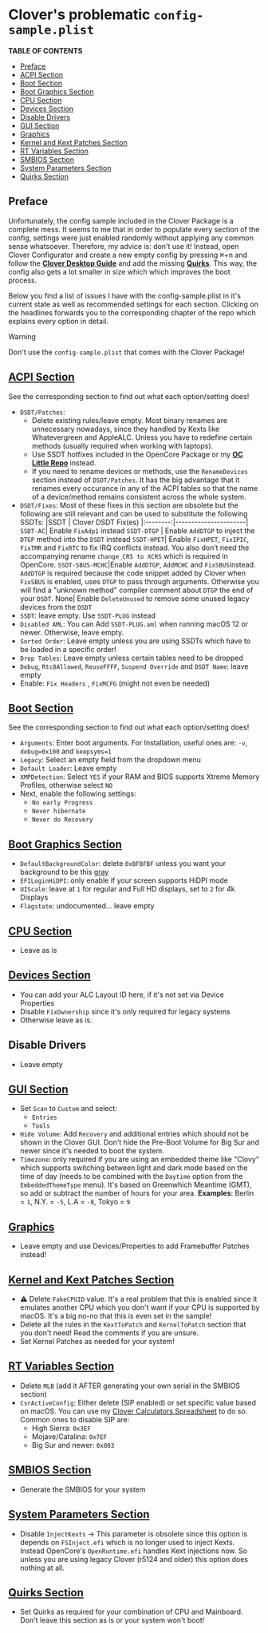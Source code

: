 # Clover's problematic `config-sample.plist`

**TABLE OF CONTENTS**

- [Preface](#preface)
- [ACPI Section](#acpi-section)
- [Boot Section](#boot-section)
- [Boot Graphics Section](#boot-graphics-section)
- [CPU Section](#cpu-section)
- [Devices Section](#devices-section)
- [Disable Drivers](#disable-drivers)
- [GUI Section](#gui-section)
- [Graphics](#graphics)
- [Kernel and Kext Patches Section](#kernel-and-kext-patches-section)
- [RT Variables Section](#rt-variables-section)
- [SMBIOS Section](#smbios-section)
- [System Parameters Section](#system-parameters-section)
- [Quirks Section](#quirks-section)

## Preface
Unfortunately, the config sample included in the Clover Package is a complete mess. It seems to me that in order to populate every section of the config, settings were just enabled randomly without applying any common sense whatsoever. Therefore, my advice is: don't use it! Instead, open Clover Configurator and create a new empty config by pressing <kbd>⌘</kbd>+<kbd>n</kbd> and follow the [**Clover Desktop Guide**](https://hackintosh.gitbook.io/r-hackintosh-vanilla-desktop-guide/) and add the missing [**Quirks**](https://github.com/5T33Z0/Clover-Crate/tree/main/Quirks). This way, the config also gets a lot smaller in size which which improves the boot process.

Below you find a list of issues I have with the config-sample.plist in it's current state as well as recommended settings for each section. Clicking on the headlines forwards you to the corresponding chapter of the repo which explains every option in detail.

> [!WARNING]
>
> Don't use the `config-sample.plist` that comes with the Clover Package!

## [ACPI Section](https://github.com/5T33Z0/Clover-Crate/tree/main/ACPI)
See the corresponding section to find out what each option/setting does!

- `DSDT/Patches`: 
	- Delete existing rules/leave empty. Most binary renames are unnecessary nowadays, since they handled by Kexts like Whatevergreen and AppleALC. Unless you have to redefine certain methods (usually required when working with laptops).
	- Use SSDT hotfixes included in the OpenCore Package or my [**OC Little Repo**](https://github.com/5T33Z0/OC-Little-Translated) instead. 
	- If you need to rename devices or methods, use the `RenameDevices` section instead of `DSDT/Patches`. It has the big advantage that it renames every occurance in any of the ACPI tables so that the name of a device/method remains consistent across the whole system.
- `DSDT/Fixes`: Most of these fixes in this section are obsolete but the following are still relevant and can be used to substitute the following SSDTs:
	|SSDT | Clover DSDT Fix(es)
	|:--------:|----------------------|
	`SSDT-AC`| Enable `FixAdp1` instead
	`SSDT-DTGP` | Enable `AddDTGP` to inject the `DTGP` method into the `DSDT` instead
	`SSDT-HPET`| Enable `FixHPET`, `FixIPIC`, `FixTMR` and `FixRTC` to fix IRQ conflicts instead. You also don’t need the accompanying rename `change_CRS to XCRS` which is required in OpenCore.
	`SSDT-SBUS-MCHC`|Enable `AddDTGP`, `AddMCHC` and `FixSBUS`instead. `AddDTGP` is required because the code snippet added by Clover when `FixSBUS` is enabled, uses `DTGP` to pass through arguments. Otherwise you will find a "unknown method" compiler comment about `DTGP` the end of your `DSDT`.
	None| Enable `DeleteUnused` to remove some unused legacy devices from the `DSDT`
- `SSDT`: leave empty. Use `SSDT-PLUG` instead
- `Disabled AML`: You can Add `SSDT-PLUG.aml` when running macOS 12 or newer. Otherwise, leave empty.
- `Sorted Order`: Leave empty unless you are using SSDTs which have to be loaded in a specific order!
- `Drop Tables`: Leave empty unless certain tables need to be dropped
- `Debug`, `Rtc8Allowed`, `ReuseFFFF`, `Suspend Override` and `DSDT Name`: leave empty
- Enable: `Fix Headers`	, `FixMCFG` (might not even be needed)

## [Boot Section](https://github.com/5T33Z0/Clover-Crate/tree/main/Boot)
See the corresponding section to find out what each option/setting does!

- `Arguments`: Enter boot arguments. For Installation, useful ones are: `-v`, `debug=0x100` and `keepsyms=1`
- `Legacy`: Select an empty field from the dropdown menu
- `Default Loader`: Leave empty
- `XMPDetection`: Select `YES` if your RAM and BIOS supports Xtreme Memory Profiles, otherwise select `NO`
- Next, enable the following settings:
	- `No early Progress`
	- `Never hibernate`
	- `Never do Recovery`

## [Boot Graphics Section](https://github.com/5T33Z0/Clover-Crate/tree/main/Boot_Graphics#readme)

- `DefaultBackgroundColor`: delete `0xBFBFBF` unless you want your background to be this [gray](https://www.htmlcsscolor.com/hex/BFBFBF)
- `EFILoginHiDPI`: only enable if your screen supports HiDPI mode
- `UIScale`: leave at `1` for regular and Full HD displays, set to `2` for 4k Displays 
- `Flagstate`: undocumented… leave empty

## [CPU Section](https://github.com/5T33Z0/Clover-Crate/tree/main/CPU)

- Leave as is

## [Devices Section](https://github.com/5T33Z0/Clover-Crate/tree/main/Devices)

- You can add your ALC Layout ID here, if it's not set via Device Properties
- Disable `FixOwnership` since it's only required for legacy systems
- Otherwise leave as is.

## Disable Drivers

- Leave empty

## [GUI Section](https://github.com/5T33Z0/Clover-Crate/tree/main/GUI)
- Set `Scan` to `Custom` and select:
	- `Entries`
	- `Tools`
- `Hide Volume`: Add `Recovery` and additional entries which should not be shown in the Clover GUI. Don't hide the Pre-Boot Volume for Big Sur and newer since it's needed to boot the system.
- `Timezone`: only required if you are using an embedded theme like "Clovy" which supports switching between light and dark mode based on the time of day (needs to be combined with the `Daytime` option from the `EmbeddedThemeType` menu). It's based on Greenwhich Meantime (GMT), so add or subtract the number of hours for your area. **Examples**: Berlin = `1`, N.Y. = `-5`, L.A = `-8`, Tokyo = `9`

## [Graphics](https://github.com/5T33Z0/Clover-Crate/tree/main/Graphics)

- Leave empty and use Devices/Properties to add Framebuffer Patches instead!

## [Kernel and Kext Patches Section](https://github.com/5T33Z0/Clover-Crate/tree/main/Kernel_And_Kext_Patches)

- :warning: Delete `FakeCPUID` value. It's a real problem that this is enabled since it emulates another CPU which you don't want if your CPU is supported by macOS. It's a big no-no that this is even set in the sample!
- Delete all the rules in the `KextToPatch` and `KernelToPatch` section that you don't need! Read the comments if you are unsure.
- Set Kernel Patches as needed for your system!

## [RT Variables Section](https://github.com/5T33Z0/Clover-Crate/tree/main/RtVariables)

- Delete `MLB` (add it AFTER generating your own serial in the SMBIOS section)
- `CsrActiveConfig`: Either delete (SIP enabled) or set specific value based on macOS. You can use my [Clover Calculators Spreadsheet](https://github.com/5T33Z0/Clover-Crate/tree/main/Xtras) to do so. Common ones to disable SIP are:
	- High Sierra: `0x3EF`
	- Mojave/Catalina: `0x7EF`
	- Big Sur and newer: `0x803`

## [SMBIOS Section](https://github.com/5T33Z0/Clover-Crate/tree/main/SMBIOS)

- Generate the SMBIOS for your system

## [System Parameters Section](https://github.com/5T33Z0/Clover-Crate/tree/main/System_Parameters)

- Disable `InjectKexts` &rarr; This parameter is obsolete since this option is depends on `FSInject.efi` which is no longer used to inject Kexts. Instead OpenCore's `OpenRuntime.efi` handles Kext injections now. So unless you are using legacy Clover (r5124 and older) this option does nothing at all.

## [Quirks Section](https://github.com/5T33Z0/Clover-Crate/tree/main/Quirks)

- Set Quirks as required for your combination of CPU and Mainboard. Don't leave this section as is or your system won't boot!
